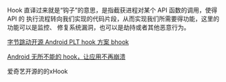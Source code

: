 

Hook 直译过来就是“钩子”的意思，是指截获进程对某个 API 函数的调用，使得 API 的
执行流程转向我们实现的代码片段，从而实现我们所需要得功能，这里的功能可以是监控、
修复系统漏洞，也可以是劫持或者其他恶意行为。





[字节跳动开源 Android PLT hook 方案 bhook](https://zhuanlan.zhihu.com/p/401547387)

[Android 无所不能的 hook，让应用不再崩溃](https://juejin.cn/post/7034178205728636941)

爱奇艺开源的的xHook

